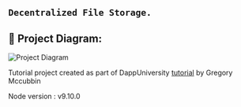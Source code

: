 ## ``` Decentralized File Storage. ```


## 🔧 Project Diagram:
![Project Diagram](https://i.gyazo.com/2738ea6743a40036756b1b5714ab9fa8.png)

Tutorial project created as part of DappUniversity [tutorial](https://www.youtube.com/watch?v=1KwaUyjLa4Q&list=PLS5SEs8ZftgVV6ah1fo2IvlHk1kTCy6un&index=5&ab_channel=DappUniversity) by Gregory Mccubbin

Node version : v9.10.0